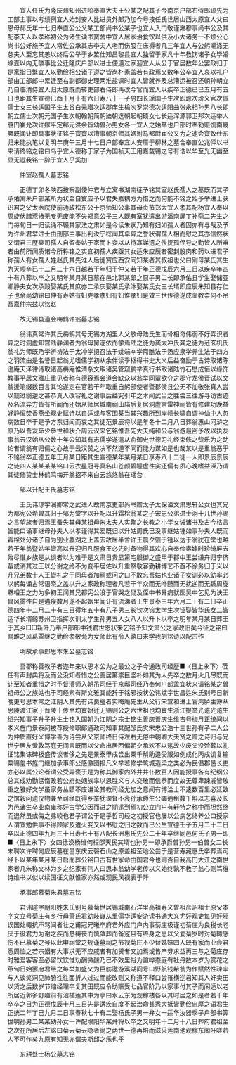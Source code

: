 <!-- { "loadSidebar": true } -->
　　宜人任氏为隆庆州知州进阶奉直大夫王公某之配其子今南京户部右侍郎琼先为工部主事以考绩例宜人始封安人比进员外郎乃加今号按任氏世居山西太原宜人父曰恩母郝氏年十七归奉直公公父某工部尚书公某子也宜人入门敬谨雍穆事尚书公及其配李夫人以孝称初公为诸生读书黉舍中宜人居家治食饮以供及小大诸务一不烦公心尚书公好施予宜人常佐公承其志李夫人老而伤股在床褥者几三年宜人与公躬澣涤无怠夫人至忘其恙以终后公举于乡筮仕知昌黎县宜人独留于家凡十年教饬诸子女毕婚嫁壸以内无隳事比公迁隆庆户部以进士便道过家迎宜人从公于官居数年公罢政归于是家指日繁宜人以勤俭相公诸子遵之皆尚朴素盖若有政焉又数年公卒宜人哀以礼户部由工部郎中累迁至右副都御史理两淮盐课时宜人皆就养及总漕运被召还朝孙朝立乃自临清侍宜人归太原既而转吏部右侍郎再改今官而宜人以疾卒正德已已五月有五日也距其生宣德巳酉十月十有六日寿八十一子男四长瑶国子生次即琼次玠义官次佩儒士女三长适国子生太谷白元瓉次适郡庠生榆次罗崇德次适阳曲张永相孙男八长即朝立儒士次朝元国子生次朝翰朝简朝廸朝选朝起朝硕女七长适浑源郭卫邦次适举人鴈门崔允次许嫁平定郗元洪余皆幼曽孙男女各一宜人之始卒也户部时奉勑赈饥南畿厥既闻讣即具事状征铭于寳寳以漕事朝京师其姻驸马都尉崔公又为之速会寳致仕东归未能执笔以复明年庚午三月十七日户部奉宜人安厝于柳林之墓合奉直公兆伻以书来请终铭之铭曰乌乎宜人德称于家子为国祯天王用嘉载锡之号有诰以华至光无幽至显无遐我铭一辞于宜人乎奚加

　　仲室赵孺人墓志铭

　　正德丁卯冬陜西按察副使仲君与立寓书湖南征予铭其室赵氏孺人之墓既而其子承佑寓朱户部某所为状至自寳应予以君失嘉耦方为惜之而何能不铭之始予举进士获识君之父太医院使前通政松东公于京师知公事其母贞节郑太宜人孝其配杨宜人奉以周旋伏腊燕飨无专无废能不失郑意公子三人既有室犹遣出游潘南屏丁补斋二先生之门每旬日一归读诵不辍其家法之肃如是今读朱状乃知有妇如孺人者固亦有与哉及予为许州君举进士由刑部主事出判汝宁稔闻其卓异之誉状谓孺人相而慰之其亦信然状又谓君三歴臬司孺人自留奉姑于家而卜妾以从待寡娣遗之佚抚孤侄导之勤皆人所难者由前所闻质诸今所称铭之实宜初孺人疾亟其女适朱应辰者密刲股肉和药以进君子称孺人有女孺人姓赵氏其先淮人后徙寳应西安同知某者其叔祖也父曰刚母某氏其生为天顺辛已十二月二十六日越若干年归于仲又若干年正德戊辰六月三日以疾卒年四十有八葬以卒之又明年某月某日墓在邑北郭某邱之原子男二长即承佑县学生娶储亚卿静夫女次承榖娶某氏其庶亦二承庆娶某氏承汴娶某氏女三长壻即应辰朱知县存仁子也余尚幼铭曰仲有寿姑有妇克孝孝妇有妇惟孝妇是效三世传德遂成壸教柰何不吊吾嘉仲宗兹以铭赵

　　故无锡县道会梅鹤许翁墓志铭

　　翁讳真常许其氏梅鹤其号无锡方湖里人父敏母陆氏生而骨相竒伟弱不好弄识者异之时洞虚知宫陆静渊者为翁母舅遂依而学焉陆之徒为龚太冲氏龚之徒为范玄机氏翁礼为师既乃学祈祷法于太冲学摄召法于姚端夲学斋醮法于汤应泉学养生法于四方之羽流由是名誉日起翁尤嗜儒学初从余伴读季枢得书史大义后益奋励于古诗取诸陈逊庵天泽律诗取诸高梅庵惟清杂文取诸吴管窥鹏举真行书取诸陆竹石懋成恒以缘饰教事平居文雅庄重见者称有德容焉会道会缺众以翁举同軰欲夺之郡守龙侯晋试以文翁援笔缀数百言其论遂定在官若干年取重自躬部使者暨郡侯县公无不加敬张真人尝以觐过翁逆之甚恭真人改容礼之谢事后益究引年之术闻武当之胜尝三徃游寻访古迹及名流异方皆有所闻而还始从师居城南祠山庙后复居洞虚宫雷神祠皆有修建功晚益好静恒焚香燕坐观史赋诗以自适或与客围棊当其兴趣所到岸帻长啸自谓神仙中人忽病数日卒于是予方东归闻而哀之其徒范景辰将以是年冬十二月八日葬翁惠山河浒之原乃以吾友茹少叅世和状介周云汉来乞铭惟吾先大夫纯和公与翁游最密予故以执友事翁云汉始从公数十年公知其有志儒学遂遣从俞御史世德习礼经束修之赀乐为之助论者谓翁有归儒之心故于云汉赞之决不然道不同而能为谋如是也哉某以是重翁恶乎不铭翁卒正德五年正月某日距其生宣德某年某月某日享寿八十二徒一人即景辰景辰之徒四人某某某某铭曰云衣星冠寻真名山苍颜碧瞳虚徃实还儒有夙心晚嗜益深乃谓其徒修贽士林鹤鸣梅开翁招不来白云悠悠翁在瑶台

　　邹以升配王氏墓志铭

　　王氏讳琼字润卿常之武进人故南京吏部尚书赠太子太保谥文肃思轩公女也其兄为都宪公希曽其归于邹为堂字以升配以升霜桧翁某之子宋忠公弟进士泂十几世孙锡之言望族者归焉王蚤失其母某祖母朱太夫人实鞠之长教之小学女诫诸书及古今格言皆能口诵事继母孙夫人以孝谨得其爱既归以升姑周氏已没事继姑锺如事孙夫人既而霜桧处分诸子自为别业蠡湖之上盖去故居半舎许王晨夕馈于锺以达于翁犹在堂也越若干年翁暨姑年皆高以升迎归凡服食王必先时备物得其欢心自奉俭素嫁时珍绮屏去殆尽惟乡族是从谈者以为难于是文肃日贵显第宅服御之盛甲于郡中王尝缣卉归宁侪軰或诮其过王以分谢之终不为变平居佐以升重祭敬客勤耕博艺不亟不徐务归于义以升兄弟数十人王皆礼之于同母者加焉或问之曰不敢忘吾姑也业诸子女训必以幼率必以躬每诵古常语晓之盖以升之家政称理者凡若干年众而无哗赜而无扰逆而无踬周旋黙相王之力为多初王闻其兄都宪公没于官哭之恸及侄中书昪病就医吴中乞见为诀王冒风雾徃自是遘疾数月遂不起姻里闻讣有流涕者王生景泰三年六月二十有二日卒正德四年十二月二十有三日得年五十有八子男三长钦次镕太学生次钲娶皆华氏女二皆适华长壻鲸苏州卫指挥次训太学生孙男五人女八人以升卜以卒之明年某月某日葬王于其乡□□新阡乃奉户部郎中钱君世恩状来乞铭予知文肃公之家政旧矣今征之铭曰闗雎之风葛覃继之勤俭孝敬允为女师此有令人孰曰未学我刻铭诗以配古作

　　明故承事郎思本朱公墓志铭

　　吾郡称善教子者迩年来以思本公为之最公之子今通政司经歴■〈日上永下〉莅任有声封典将及而公没知者惜之公善居第崇巨坚朴如其为人先卒之数月火几尽既而讣至知者重惜之时予督漕师入朝吊司经于京邸司经乃奉何户部孟宜状来请铭某之曽祖母公之族姑也于司经素有斯文雅其能辞于铭邪按状公讳斌字世昌姓朱氏别号日新晩更号思本常之江阴人其先有讳良璧者实晦庵先生从父行宋宣和进士官鸿胪主簿从思陵渡江家于晋陵十传至均寳始迁无锡则公之六世祖也均寳生浙江提举光逺光逺生绍兴知事子升子升生士铭入国朝为江阴之宗士铭生善庆善庆生维吉号梅月正统间以孝义旌门景泰间被荐授修职郎通政司知事其配邹氏实宋忠公浩十三世孙有子二人公为仲质直好义博学善为诗尝从父京师终日侍左右无倦中朝卿大夫贤之赠之诗归与兄世宁居友爱敦笃庭无间言既而以父命出居西偏朝夕承欢不以逺故少废父没殓葬以礼征铭集诔碑板盛传谈者侈之先是景泰甲戌尝出粟千斛助邉受服如例成化丙戌饥复输粟锡玺书旌门继加承事郎公感激图报凡义举若修学筑城造梁之类必为民倡郡邑长吏亦必以属公论者谓公受异褒于是为称其御家内外井井仆数百人因能授事各有纪纲公总其成劝勤惩惰政若公府处姻族率以恩胜义与人交敬而信恭而度故无尊卑踈戚皆敬重之雅好文学虽家务丛赜不废讲论其教司经尤加之意闻有博洽士不逺数百里必延致之馆榖问遗仪物兼至司经既得乡举犹课督不衰孙承爵生公蠲逋租数千斛以志喜及长为邑诸生卒业南雍称好古学公因而进之期逺到焉初公立门户有轩特之称中而坦然终而退然虽或侮之弗较也君子谓公于是乎哲司经之初授官也屡以公病乞终养公口授家人谓宜勉供事不得顾家及遭火变又以书慰之归之数而已公生宣德壬子五月二十二日卒以正德四年九月三十日寿七十有八配长洲惠氏先公二十年卒继同邑何氏子男一即■〈日上永下〉女四徐涣杨维何桓邵天民其壻也孙男一即承爵曽孙男一伯曽女二长未聘次许聘何应辰墓在邑东庆云磬石山之原盖祖茔地公尝于是营寿藏惠氏卒葬焉司经卜以某年某月某日启而葬公铭曰古有世家命由国君今也则否自我高门大江之南世家者几朱称文林为乡之纪家有伟人曰思本翁幼学老传以义始终孰不教子翁心则笃维诗维书以似以续国征文献惟家亦然或观民风视表于阡

　　承事郎慕菊朱君墓志铭

　　君讳暄字朝阳姓朱氏别号慕菊世居锡城南石洋里高祖寿义曽祖彦昭祖士原父本字文立号菊庄有乡行母萧氏君幼岐嶷从里儒华适安游读书通大义尤好观史每见奸邪误国处輙抗声骂闻者壮之甫冠兄曦卒府君外应门户内事菊庄极谨初菊庄为良税长老厌于役君力为谢之疾而恳祷丧而慎敛葬而备窆且有终身之思以父爱菊岁时对菊輙感伤不已慕菊之号以此申祠堂之规谨墓祠之节视菊庄不少替姊妹四人既有家而业衰君悉周恤之若宗姻有大事求无不应戚者有加贤者又加焉或售产劵求益再三与之菊庄存时雅爱客客至必留饮饮惟劝酬微醺乃已不效里俗为諠哗态庭有牡丹数本岁为赏花之燕旬日始罢府君继之每举加盛又为巨舫遨游溪湖间号曰野航钱希翁为作赋然性疎率与人谈笑洞见肺腑徃徃面折人过过而能改则又称道不释口尝罹横逆君知其人奸卖田以货之后数岁节缩经理卒复其田既应令助赈受七品官阶乃以家事付其子而闲适以老所居近郭多野趣前有沼植莲其中为亭曰水云东为观稼楼各以其时居之如是者若干年卒卒之日为正德戊辰十月三日先是遘疾自度不起治命甚悉大抵皆勤俭忠厚之语君生正统二年丁已九月二日享春秋七十有二娶杨氏子男一弁女一适华汝器季子户部书筭世明孙男二某某幼孙女一许配堠阳华某弁将以卒之又明年十二月十八日葬府君祖茔之次在所居后左铭曰菊云菊云隐者尚之两世一德再培而滋采莲南池观稼东阁吁嗟若人不可作矣九原有知无亦谓夫斯邱之乐也乎

　　东耕处士杨公墓志铭


